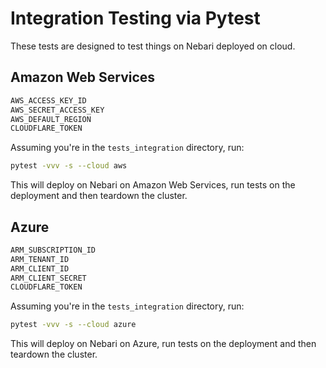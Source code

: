 # Integration Testing via Pytest

These tests are designed to test things on Nebari deployed
on cloud.

## Amazon Web Services

```bash
AWS_ACCESS_KEY_ID
AWS_SECRET_ACCESS_KEY
AWS_DEFAULT_REGION
CLOUDFLARE_TOKEN
```

Assuming you're in the `tests_integration` directory, run:

```bash
pytest -vvv -s --cloud aws
```

This will deploy on Nebari on Amazon Web Services, run tests on the deployment
and then teardown the cluster.


## Azure

```bash
ARM_SUBSCRIPTION_ID
ARM_TENANT_ID
ARM_CLIENT_ID
ARM_CLIENT_SECRET
CLOUDFLARE_TOKEN
```

Assuming you're in the `tests_integration` directory, run:

```bash
pytest -vvv -s --cloud azure
```

This will deploy on Nebari on Azure, run tests on the deployment
and then teardown the cluster.
